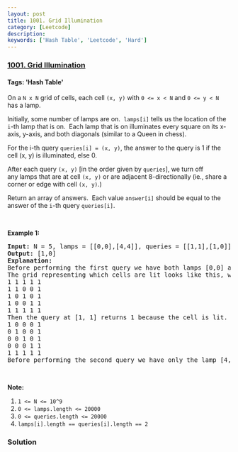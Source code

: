 ```yaml
---
layout: post
title: 1001. Grid Illumination
category: [Leetcode]
description: 
keywords: ['Hash Table', 'Leetcode', 'Hard']
---
```

### [1001. Grid Illumination](https://leetcode.com/problems/grid-illumination)

#### Tags: 'Hash Table'

<div class="content__u3I1 question-content__JfgR"><div><p>On a <code>N x N</code> grid of cells, each cell <code>(x, y)</code> with <code>0 &lt;= x &lt; N</code> and <code>0 &lt;= y &lt; N</code> has a lamp.</p>
<p>Initially, some number of lamps are on.  <code>lamps[i]</code> tells us the location of the <code>i</code>-th lamp that is on.  Each lamp that is on illuminates every square on its x-axis, y-axis, and both diagonals (similar to a Queen in chess).</p>
<p>For the i-th query <code>queries[i] = (x, y)</code>, the answer to the query is 1 if the cell (x, y) is illuminated, else 0.</p>
<p>After each query <code>(x, y)</code> [in the order given by <code>queries</code>], we turn off any lamps that are at cell <code>(x, y)</code> or are adjacent 8-directionally (ie., share a corner or edge with cell <code>(x, y)</code>.)</p>
<p>Return an array of answers.  Each value <code>answer[i]</code> should be equal to the answer of the <code>i</code>-th query <code>queries[i]</code>.</p>
<p> </p>
<p><strong>Example 1:</strong></p>
<pre><strong>Input: </strong>N = <span id="example-input-1-1">5</span>, lamps = <span id="example-input-1-2">[[0,0],[4,4]]</span>, queries = <span id="example-input-1-3">[[1,1],[1,0]]</span>
<strong>Output: </strong><span id="example-output-1">[1,0]</span>
<strong>Explanation: </strong>
Before performing the first query we have both lamps [0,0] and [4,4] on.
The grid representing which cells are lit looks like this, where [0,0] is the top left corner, and [4,4] is the bottom right corner:
1 1 1 1 1
1 1 0 0 1
1 0 1 0 1
1 0 0 1 1
1 1 1 1 1
Then the query at [1, 1] returns 1 because the cell is lit.  After this query, the lamp at [0, 0] turns off, and the grid now looks like this:
1 0 0 0 1
0 1 0 0 1
0 0 1 0 1
0 0 0 1 1
1 1 1 1 1
Before performing the second query we have only the lamp [4,4] on.  Now the query at [1,0] returns 0, because the cell is no longer lit.
</pre>
<p> </p>
<p><strong>Note:</strong></p>
<ol>
<li><code>1 &lt;= N &lt;= 10^9</code></li>
<li><code>0 &lt;= lamps.length &lt;= 20000</code></li>
<li><code>0 &lt;= queries.length &lt;= 20000</code></li>
<li><code>lamps[i].length == queries[i].length == 2</code></li>
</ol></div></div>

### Solution
